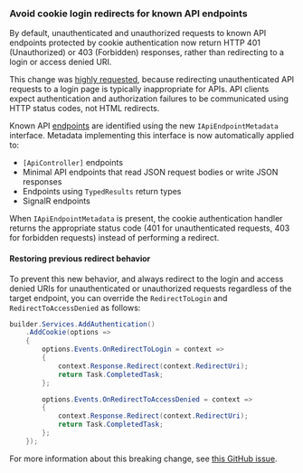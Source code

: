 ### Avoid cookie login redirects for known API endpoints

By default, unauthenticated and unauthorized requests to known API endpoints protected by cookie authentication now return HTTP 401 (Unauthorized) or 403 (Forbidden) responses, rather than redirecting to a login or access denied URI.

This change was [highly requested](https://github.com/dotnet/aspnetcore/issues/9039), because redirecting unauthenticated API requests to a login page is typically inappropriate for APIs. API clients expect authentication and authorization failures to be communicated using HTTP status codes, not HTML redirects.

Known API [endpoints](https://learn.microsoft.com/aspnet/core/fundamentals/routing) are identified using the new `IApiEndpointMetadata` interface. Metadata implementing this interface is now automatically applied to:

- `[ApiController]` endpoints
- Minimal API endpoints that read JSON request bodies or write JSON responses
- Endpoints using `TypedResults` return types
- SignalR endpoints

When `IApiEndpointMetadata` is present, the cookie authentication handler returns the appropriate status code (401 for unauthenticated requests, 403 for forbidden requests) instead of performing a redirect.

#### Restoring previous redirect behavior

To prevent this new behavior, and always redirect to the login and access denied URIs for unauthenticated or unauthorized requests regardless of the target endpoint, you can override the `RedirectToLogin` and `RedirectToAccessDenied` as follows:

```csharp
builder.Services.AddAuthentication()
    .AddCookie(options =>
    {
        options.Events.OnRedirectToLogin = context =>
        {
            context.Response.Redirect(context.RedirectUri);
            return Task.CompletedTask;
        };

        options.Events.OnRedirectToAccessDenied = context =>
        {
            context.Response.Redirect(context.RedirectUri);
            return Task.CompletedTask;
        };
    });
```

For more information about this breaking change, see [this GitHub issue](https://github.com/aspnet/Announcements/issues/525).
